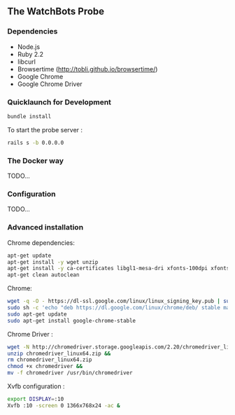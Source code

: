 ## The WatchBots Probe

### Dependencies

* Node.js
* Ruby 2.2
* libcurl
* Browsertime (http://tobli.github.io/browsertime/)
* Google Chrome
* Google Chrome Driver

### Quicklaunch for Development

```sh
bundle install
```

To start the probe server :
```sh
rails s -b 0.0.0.0
```

### The Docker way

TODO...

### Configuration

TODO...

### Advanced installation

Chrome dependencies:

```sh
apt-get update
apt-get install -y wget unzip
apt-get install -y ca-certificates libgl1-mesa-dri xfonts-100dpi xfonts-75dpi xfonts-scalable xfonts-cyrillic xvfb --no-install-recommends
apt-get clean autoclean
```

Chrome:

```sh
wget -q -O - https://dl-ssl.google.com/linux/linux_signing_key.pub | sudo apt-key add -
sudo sh -c 'echo "deb https://dl.google.com/linux/chrome/deb/ stable main" > /etc/apt/sources.list.d/google-chrome.list'
sudo apt-get update
sudo apt-get install google-chrome-stable
```

Chrome Driver :

```sh
wget -N http://chromedriver.storage.googleapis.com/2.20/chromedriver_linux64.zip
unzip chromedriver_linux64.zip &&
rm chromedriver_linux64.zip
chmod +x chromedriver &&
mv -f chromedriver /usr/bin/chromedriver
```

Xvfb configuration :

```sh
export DISPLAY=:10
Xvfb :10 -screen 0 1366x768x24 -ac &
```
